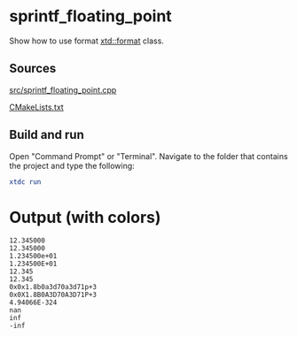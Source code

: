 # sprintf_floating_point

Show how to use format [xtd::format](https://gammasoft71.github.io/xtd/reference_guides/latest/_format_page.html) class.

## Sources

[src/sprintf_floating_point.cpp](src/sprintf_floating_point.cpp)

[CMakeLists.txt](CMakeLists.txt)

## Build and run

Open "Command Prompt" or "Terminal". Navigate to the folder that contains the project and type the following:

```cmake
xtdc run
```

# Output (with colors)

```
12.345000
12.345000
1.234500e+01
1.234500E+01
12.345
12.345
0x0x1.8b0a3d70a3d71p+3
0x0X1.8B0A3D70A3D71P+3
4.94066E-324
nan
inf
-inf
```

